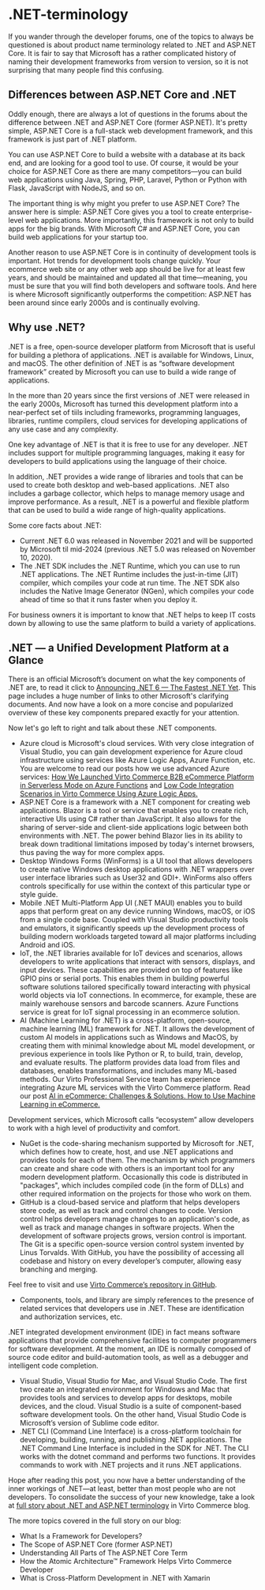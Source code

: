 # .NET-terminology

If you wander through the developer forums, one of the topics to always be questioned is about product name terminology related to .NET and ASP.NET Core. It is fair to say that Microsoft has a rather complicated history of naming their development frameworks from version to version, so it is not surprising that many people find this confusing.

## Differences between ASP.NET Core and .NET

Oddly enough, there are always a lot of questions in the forums about the difference between .NET and ASP.NET Core (former ASP.NET). It's pretty simple, ASP.NET Core is a full-stack web development framework, and this framework is just part of .NET platform.

You can use ASP.NET Core to build a website with a database at its back end, and are looking for a good tool to use. Of course, it would be your choice for ASP.NET Core as there are many competitors—you can build web applications using Java, Spring, PHP, Laravel, Python or Python with Flask, JavaScript with NodeJS, and so on.

The important thing is why might you prefer to use ASP.NET Core? The answer here is simple: ASP.NET Core gives you a tool to create enterprise-level web applications. More importantly, this framework is not only to build apps for the big brands. With Microsoft C# and ASP.NET Core, you can build web applications for your startup too.

Another reason to use ASP.NET Core is in continuity of development tools is important. Hot trends for development tools change quickly. Your ecommerce web site or any other web app should be live for at least few years, and should be maintained and updated all that time—meaning, you must be sure that you will find both developers and software tools. And here is where Microsoft significantly outperforms the competition: ASP.NET has been around since early 2000s and is continually evolving.

## Why use .NET?
.NET is a free, open-source developer platform from Microsoft that is useful for building a plethora of applications. .NET is available for Windows, Linux, and macOS. The other definition of .NET is as “software development framework” created by Microsoft you can use to build a wide range of applications. 

In the more than 20 years since the first versions of .NET were released in the early 2000s, Microsoft has turned this development platform into a near-perfect set of tiils including frameworks, programming languages, libraries, runtime compilers, cloud services for developing applications of any use case and any complexity.

One key advantage of .NET is that it is free to use for any developer. .NET includes support for multiple programming languages, making it easy for developers to build applications using the language of their choice. 

In addition, .NET provides a wide range of libraries and tools that can be used to create both desktop and web-based applications. .NET also includes a garbage collector, which helps to manage memory usage and improve performance. As a result, .NET is a powerful and flexible platform that can be used to build a wide range of high-quality applications.

Some core facts about .NET:
- Current .NET 6.0 was released in November 2021 and will be supported by Microsoft til mid-2024 (previous .NET 5.0 was released on November 10, 2020). 
- The .NET SDK includes the .NET Runtime, which you can use to run .NET applications. The .NET Runtime includes the just-in-time (JIT) compiler, which compiles your code at run time. The .NET SDK also includes the Native Image Generator (NGen), which compiles your code ahead of time so that it runs faster when you deploy it. 

For business owners it is important to know that .NET helps to keep IT costs down by allowing to use the same platform to build a variety of applications.  


## .NET — a Unified Development Platform at a Glance

There is an official Microsoft’s document on what the key components of .NET are, to read it click to [Announcing .NET 6 — The Fastest .NET Yet](https://devblogs.microsoft.com/dotnet/announcing-net-6/). This page includes a huge number of links to other Microsoft's clarifying documents. And now have a look on a more concise and popularized overview of these key components prepared exactly for your attention. 

Now let's go left to right and talk about these .NET components.
- Azure cloud is Microsoft's cloud services. With very close integration of Visual Studio, you can gain development experience for Azure cloud infrastructure using services like Azure Logic Apps, Azure Function, etc. 
You are welcome to read our posts how we use advanced Azure services:
[How We Launched Virto Commerce B2B eCommerce Platform in Serverless Mode on Azure Functions](https://virtocommerce.com/blog/launching-b2b-ecommerce-platform-in-serverless-mode-on-azure-functions) and [Low Code Integration Scenarios in Virto Commerce Using Azure Logic Apps.](https://virtocommerce.com/blog/low-code-integration)
- ASP.NET Core is a framework with a .NET component for creating web applications. Blazor is a tool or service that enables you to create rich, interactive UIs using C# rather than JavaScript. It also allows for the sharing of server-side and client-side applications logic between both environments with .NET. The power behind Blazor lies in its ability to break down traditional limitations imposed by today's internet browsers, thus paving the way for more complex apps.
- Desktop Windows Forms (WinForms) is a UI tool that allows developers to create native Windows desktop applications with .NET wrappers over user interface libraries such as User32 and GDI+. WinForms also offers controls specifically for use within the context of this particular type or style guide. 
- Mobile .NET Multi-Platform App UI (.NET MAUI) enables you to build apps that perform great on any device running Windows, macOS, or iOS from a single code base. Coupled with Visual Studio productivity tools and emulators, it significantly speeds up the development process of building modern workloads targeted toward all major platforms including Android and iOS.
- IoT, the .NET libraries available for IoT devices and scenarios, allows developers to write applications that interact with sensors, displays, and input devices. These capabilities are provided on top of features like GPIO pins or serial ports. This enables them in building powerful software solutions tailored specifically toward interacting with physical world objects via IoT connections. In ecommerce, for example, these are mainly warehouse sensors and barcode scanners. Azure Functions service is great for IoT signal processing in an ecommerce solution.
- AI (Machine Learning for .NET) is a cross-platform, open-source, machine learning (ML) framework for .NET. It allows the development of custom AI models in applications such as Windows and MacOS, by creating them with minimal knowledge about ML model development, or previous experience in tools like Python or R, to build, train, develop, and evaluate results. The platform provides data load from files and databases, enables transformations, and includes many ML-based methods. Our Virto Professional Service team has experience integrating Azure ML services with the Virto Commerce platform. Read our post [AI in eCommerce: Challenges & Solutions. How to Use Machine Learning in eCommerce.](https://virtocommerce.com/blog/ai-in-ecommerce)

Development services, which Microsoft calls “ecosystem” allow developers to work with a high level of productivity and comfort.
- NuGet is the code-sharing mechanism supported by Microsoft for .NET, which defines how to create, host, and use .NET applications and provides tools for each of them. The mechanism by which programmers can create and share code with others is an important tool for any modern development platform. Occasionally this code is distributed in "packages", which includes compiled code (in the form of DLLs) and other required information on the projects for those who work on them.
- GitHub is a cloud-based service and platform that helps developers store code, as well as track and control changes to code. Version control helps developers manage changes to an application's code, as well as track and manage changes in software projects. When the development of software projects grows, version control is important. The Git is a specific open-source version control system invented by Linus Torvalds. With GitHub, you have the possibility of accessing all codebase and history on every developer’s computer, allowing easy branching and merging.

Feel free to visit and use [Virto Commerce’s repository in GitHub](https://github.com/VirtoCommerce).

- Components, tools, and library are simply references to the presence of related services that developers use in .NET. These are identification and authorization services, etc.

.NET integrated development environment (IDE) in fact means software applications that provide comprehensive facilities to computer programmers for software development. At the moment, an IDE is normally composed of source code editor and build-automation tools, as well as a debugger and intelligent code completion.
- Visual Studio, Visual Studio for Mac, and Visual Studio Code. The first two create an integrated environment for Windows and Mac that provides tools and services to develop apps for desktops, mobile devices, and the cloud. Visual Studio is a suite of component-based software development tools. On the other hand, Visual Studio Code is Microsoft’s version of Sublime code editor.
- .NET CLI (Command Line Interface) is a cross-platform toolchain for developing, building, running, and publishing .NET applications. The .NET Command Line Interface is included in the SDK for .NET. The CLI works with the dotnet command and performs two functions. It provides commands to work with .NET projects and it runs .NET applications. 

Hope after reading this post, you now have a better understanding of the inner workings of .NET—at least, better than most people who are not developers. To consolidate the success of your new knowledge, take a look at [full story about .NET and ASP.NET terminology](https://virtocommerce.com/blog/asp-net-core-and-net-platform) in Virto Commerce blog.

The more topics covered in the full story on our blog:
- What Is a Framework for Developers?
- The Scope of ASP.NET Core (former ASP.NET)
- Understanding All Parts of The ASP.NET Core Term
- How the Atomic Architecture™ Framework Helps Virto Commerce Developer
- What is Cross-Platform Development in .NET with Xamarin
